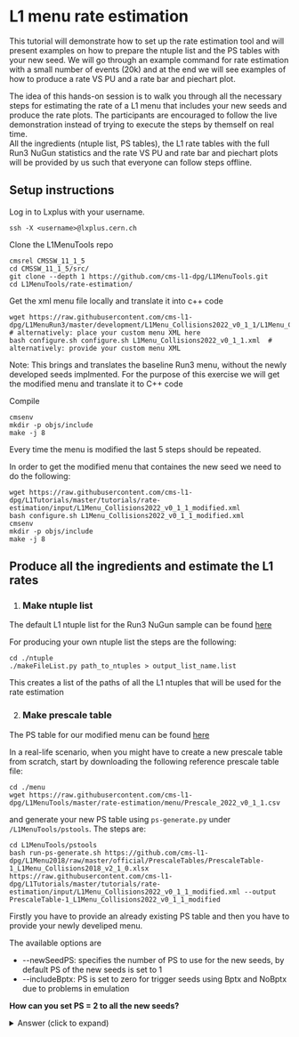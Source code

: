 # L1 menu rate estimation

This tutorial will demonstrate how to set up the rate estimation tool and will present examples on how to prepare the ntuple list and the PS tables with your new seed. We will go through an example command for rate estimation with a small number of events (20k) and at the end we will see examples of how to produce a rate VS PU and a rate bar and piechart plot. 

The idea of this hands-on session is to walk you through all the necessary steps for estimating the rate of a L1 menu that includes your new seeds and produce the rate plots. The participants are encouraged to follow the live demonstration instead of trying to execute the steps by themself on real time.  
All the ingredients (ntuple list, PS tables), the L1 rate tables with the full Run3 NuGun statistics and the rate VS PU and rate bar and piechart plots will be provided by us such that everyone can follow steps offline.

## Setup instructions
Log in to Lxplus with your username.

```
ssh -X <username>@lxplus.cern.ch
```

Clone the L1MenuTools repo

```
cmsrel CMSSW_11_1_5
cd CMSSW_11_1_5/src/
git clone --depth 1 https://github.com/cms-l1-dpg/L1MenuTools.git
cd L1MenuTools/rate-estimation/
```

Get the xml menu file locally and translate it into c++ code
```
wget https://raw.githubusercontent.com/cms-l1-dpg/L1MenuRun3/master/development/L1Menu_Collisions2022_v0_1_1/L1Menu_Collisions2022_v0_1_1.xml  # alternatively: place your custom menu XML here
bash configure.sh configure.sh L1Menu_Collisions2022_v0_1_1.xml  # alternatively: provide your custom menu XML
```
Note: This brings and translates the baseline Run3 menu, without the newly developed seeds implmented. For the purpose of this exercise we will get the modified menu and translate it to C++ code

Compile
```
cmsenv
mkdir -p objs/include
make -j 8
```
Every time the menu is modified the last 5 steps should be repeated.

In order to get the modified menu that containes the new seed we need to do the following:
```
wget https://raw.githubusercontent.com/cms-l1-dpg/L1Tutorials/master/tutorials/rate-estimation/input/L1Menu_Collisions2022_v0_1_1_modified.xml
bash configure.sh L1Menu_Collisions2022_v0_1_1_modified.xml
cmsenv
mkdir -p objs/include
make -j 8
```

## Produce all the ingredients and estimate the L1 rates

1. ### Make ntuple list

The default L1 ntuple list for the Run3 NuGun sample can be found [here](https://github.com/cms-l1-dpg/L1MenuTools/blob/master/rate-estimation/ntuple/Run3_NuGun_MC_ntuples.list) 

For producing your own ntuple list the steps are the following: 

```
cd ./ntuple
./makeFileList.py path_to_ntuples > output_list_name.list
```

This creates a list of the paths of all the L1 ntuples that will be used for the rate estimation

2. ### Make prescale table

The PS table for our modified menu can be found [here](https://github.com/cms-l1-dpg/L1Tutorials/blob/master/tutorials/rate-estimation/input/PrescaleTable-1_L1Menu_Collisions2022_v0_1_1_modified.csv)

In a real-life scenario, when you might have to create a new prescale table from scratch, start by downloading the following reference prescale table file:

```
cd ./menu
wget https://raw.githubusercontent.com/cms-l1-dpg/L1MenuTools/master/rate-estimation/menu/Prescale_2022_v0_1_1.csv
```

and generate your new PS table using ```ps-generate.py``` under ```/L1MenuTools/pstools```.
The steps are:

```
cd L1MenuTools/pstools
bash run-ps-generate.sh https://github.com/cms-l1-dpg/L1Menu2018/raw/master/official/PrescaleTables/PrescaleTable-1_L1Menu_Collisions2018_v2_1_0.xlsx https://raw.githubusercontent.com/cms-l1-dpg/L1Tutorials/master/tutorials/rate-estimation/input/L1Menu_Collisions2022_v0_1_1_modified.xml --output PrescaleTable-1_L1Menu_Collisions2022_v0_1_1_modified
```                                                                                                                                                                             
Firstly you have to provide an already existing PS table and then you have to provide your newly develiped menu.

The available options are

* --newSeedPS: specifies the number of PS to use for the new seeds, by default PS of the new seeds is set to 1
* --includeBptx: PS is set to zero for trigger seeds using Bptx and NoBptx due to problems in emulation

**How can you set PS = 2 to all the new seeds?**
    <details>
    <summary>Answer (click to expand)</summary>

    Adding the --newSeedPS 2 in the command above
    </details>


**What PS should I use when I start my L1 seed rate studies?**
    <details>
    <summary>Answer (click to expand)</summary>

    For the beggining of your study we suggest that you start with PS = 1 for your new seed. This way you can check the initial rate of your seed and then study how you can control it with PS.
    </details>


The PS of the new seeds are:
    * ```L1_DoubleEG_10_5_er1p2``` is [here](https://github.com/cms-l1-dpg/L1Tutorials/blob/master/tutorials/rate-estimation/input/PrescaleTable-1_L1Menu_Collisions2022_v0_1_1_modified.csv#L160)
   * ```L1_DoubleMu_15upt_7upt_MassUpt_Min1_BMTF``` is [here](https://github.com/cms-l1-dpg/L1Tutorials/blob/master/tutorials/rate-estimation/input/PrescaleTable-1_L1Menu_Collisions2022_v0_1_1_modified.csv#L48)



3. ### Estimate the L1 rate

Let's see how to run the rate tool for a small number of events (20k) and estimate the rate of our new menu

```
cd L1MenuTools/rate-estimation
./testMenu2016 -m menu/PrescaleTable-1_L1Menu_Collisions2022_v0_1_1_modified.csv -l ntuple/Run3_NuGun_MC_ntuples.list -o testoutput -b 2544 --doPlotRate --doPlotEff --maxEvent 20000 --SelectCol 2E+34 --doPrintPU
```
The rate estimation tool will output the rate table in txt and csv format, a root file with the rates of the L1 seeds vs pT and eta. All these files can be found [here](https://github.com/cms-l1-dpg/L1Tutorials/tree/ratesAndPS/tutorials/rate-estimation/results/)
Additionally a [testoutput\_PU.csv](https://raw.githubusercontent.com/cms-l1-dpg/L1Tutorials/ratesAndPS/tutorials/rate-estimation/results/testoutput_PU.csv) is produced when the --doPrintPU is used. This contains the seed names, PU bins, totl events, PS value and number of events fired the trigger in every PU bin. This file will be used for the rate VS PU plotting.


**How many events should I run for my studies?**
    <details>
    <summary>Answer (click to exand)</summary>

     As many as possible! Here we demostrate only a small number of events due to time constraints. The rate tables in the results directory have been produced with the full stats of the Run3 NuGun MC sample.
     </details>

**What are the pure and proportional rates of the new seeds?** 
    <details> 
    <summary> Answer (click to expand) </summary>

     For the L1\_DoubleMu\_15upt\_7upt_MassUpt\_Min1\_BMTF is [here](https://github.com/cms-l1-dpg/L1Tutorials/blob/ratesAndPS/tutorials/rate-estimation/results/testoutput.txt#L400) and for the L1\_DoubleEG\_10\_5\_er1p2``` [here](https://github.com/cms-l1-dpg/L1Tutorials/blob/ratesAndPS/tutorials/rate-estimation/results/testoutput.txt#L512) </details>

**How much is each one of the new seeds adding to the total rate?**
    <details>
    <summary> Answer (click to exand) </summary>

    The ```L1_DoubleMu_15upt_7upt_MassUpt_Min1_BMTF``` has a pure rate = 0. The ```L1_DoubleEG_10_5_er1p2``` has pure rate = 230908 Hz.
</details>

**How can we control the rate of the ```L1_DoubleEG_10_5_er1p2``` seed?**
    <details>  
    <summary> Answer (click to expand)</summary>

    Possible options for controlling very high rates of seeds are
    * Optimizing the cuts of the seeds 
    * Increasing the PS
    </details>

**How does the rate change if the PS for ```L1_DoubleEG_10_5_er1p2``` is set to 10?**
    <details> 
    <summary> Answer (click to expand) </summary>

    We made a new PS table, set the PS =10 for the new seeds and run the rate estimation tool again for the rull Rin3 NuGun Stats. The results are [here](https://github.com/cms-l1-dpg/L1Tutorials/blob/ratesAndPS/tutorials/rate-estimation/results/testoutput_PS10.txt#L512)
    The pure rate of the ```L1_DoubleEG_10_5_er1p2``` is decreased by 1/10 (as expected)
    </details>


4. ### Rates vs PU and rate visualization plots

* For the rate vs PU plot production the --doPrintPU should be passed as argument in the previous step.
  before running the python command, open CompPUDep.py and add "L1\_DoubleEG\_10\_5\_er1p2" : "L1\_DoubleEG\_10\_5\_er1p2" in line 83

  ```
  cd /L1MenuTools/rate-estimation/plots
  python CompPUDep.py --outfolder RatesVSPU --csv ../results/testoutput_PU.csv
  ```

  The rate vs PU plots can be found [here](https://github.com/cms-l1-dpg/L1Tutorials/tree/ratesAndPS/tutorials/rate-estimation/RateVsPU_plots/Plots_RatesVSPU_NewSeeds)

* For the rate visualization plots (piechart and bar plots)
  ```
  cd src/L1MenuTools/rate-visualization
  bash run-visualize.sh --rateTable ../rate-estimation/results/testoutput.csv --output rate_visual --textOnBarPlot percentage+rates+totalrate
  ```
  The plots can be found [here](https://github.com/cms-l1-dpg/L1Tutorials/blob/ratesAndPS/tutorials/rate-estimation/Rate_Visual/)

